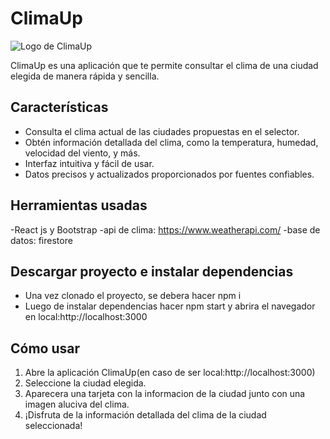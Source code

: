 # ClimaUp

![Logo de ClimaUp](https://firebasestorage.googleapis.com/v0/b/skyscan-d7ce5.appspot.com/o/logo.png?alt=media&token=dad8498f-8d45-4735-820a-d8daa7a37616)

ClimaUp es una aplicación que te permite consultar el clima de una ciudad elegida de manera rápida y sencilla. 

## Características

- Consulta el clima actual de las ciudades propuestas en el selector.
- Obtén información detallada del clima, como la temperatura, humedad, velocidad del viento, y más.
- Interfaz intuitiva y fácil de usar.
- Datos precisos y actualizados proporcionados por fuentes confiables.

## Herramientas usadas 
-React js y Bootstrap
-api de clima: https://www.weatherapi.com/
-base de datos: firestore

## Descargar proyecto e instalar dependencias
- Una vez clonado el proyecto, se debera hacer npm i
- Luego de instalar dependencias hacer npm start y abrira el navegador en local:http://localhost:3000

## Cómo usar

1. Abre la aplicación ClimaUp(en caso de ser local:http://localhost:3000)
2. Seleccione la ciudad elegida.
3. Aparecera una tarjeta con la informacion de la ciudad junto con una imagen aluciva del clima.
4. ¡Disfruta de la información detallada del clima de la ciudad seleccionada!

